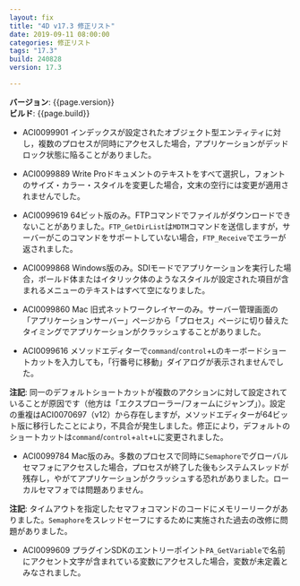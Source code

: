 ```yaml
---
layout: fix
title: "4D v17.3 修正リスト"
date: 2019-09-11 08:00:00
categories: 修正リスト
tags: "17.3"  
build: 240828
version: 17.3

---
```


**バージョン**: {{page.version}}  
**ビルド**: {{page.build}}  

* ACI0099901 インデックスが設定されたオブジェクト型エンティティに対し，複数のプロセスが同時にアクセスした場合，アプリケーションがデッドロック状態に陥ることがありました。

* ACI0099889 Write Proドキュメントのテキストをすべて選択し，フォントのサイズ・カラー・スタイルを変更した場合，文末の空行には変更が適用されませんでした。

* ACI0099619 64ビット版のみ。FTPコマンドでファイルがダウンロードできないことがありました。``FTP_GetDirList``は``MDTM``コマンドを送信しますが，サーバーがこのコマンドをサポートしていない場合，``FTP_Receive``でエラーが返されました。

* ACI0099868 Windows版のみ。SDIモードでアプリケーションを実行した場合，ボールド体またはイタリック体のようなスタイルが設定された項目が含まれるメニューのテキストはすべて空になりました。

* ACI0099860 Mac 旧式ネットワークレイヤーのみ。サーバー管理画面の「アプリケーションサーバー」ページから「プロセス」ページに切り替えたタイミングでアプリケーションがクラッシュすることがありました。

* ACI0099616 メソッドエディターで``command``/``control``+``L``のキーボードショートカットを入力しても，「行番号に移動」ダイアログが表示されませんでした。

**注記**: 同一のデフォルトショートカットが複数のアクションに対して設定されていることが原因です（他方は「エクスプローラー/フォームにジャンプ」）。設定の重複はACI0070697（v12）から存在しますが，メソッドエディターが64ビット版に移行したことにより，不具合が発生しました。修正により，デフォルトのショートカットは``command``/``control``+``alt``+``L``に変更されました。

* ACI0099784 Mac版のみ。多数のプロセスで同時に``Semaphore``でグローバルセマフォにアクセスした場合，プロセスが終了した後もシステムスレッドが残存し，やがてアプリケーションがクラッシュする恐れがありました。ローカルセマフォでは問題ありません。

**注記**: タイムアウトを指定したセマフォコマンドのコードにメモリーリークがありました。``Semaphore``をスレッドセーフにするために実施された過去の改修に問題がありました。

* ACI0099609 プラグインSDKのエントリーポイント``PA_GetVariable``で名前にアクセント文字が含まれている変数にアクセスした場合，変数が未定義とみなされました。
